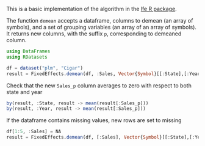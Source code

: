 

This is a basic implementation of the algorithm in the [lfe R package](http://journal.r-project.org/archive/2013-2/gaure.pdf).


The function `demean` accepts a dataframe, columns to demean (an array of symbols), and a set of grouping variables (an array of an array of symbols). It returns new columns, with the suffix `p`, corresponding to demeaned column.



```julia
using DataFrames
using RDatasets

df = dataset("plm", "Cigar")
result = FixedEffects.demean(df, :Sales, Vector{Symbol}[[:State],[:Year]])
```



Check that the new `Sales_p` column averages to zero with respect to both state and year

```julia
by(result, :State, result -> mean(result[:Sales_p]))
by(result, :Year, result -> mean(result[:Sales_p]))
```

If the dataframe contains missing values, new rows are set to missing

```julia
df[1:5, :Sales] = NA
result = FixedEffects.demean(df, [:Sales], Vector{Symbol}[[:State],[:Year]])
```

